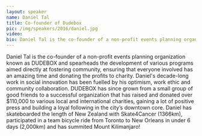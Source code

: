 ```yaml
---
layout: speaker
name: Daniel Tal
title: Co-founder of Dudebox
pic: /img/speakers/2016/daniel.jpg
video:
bio: Daniel Tal is the co-founder of a non-profit events planning organization known as DUDEBOX. Daniel's decade-long work in social innovation has been fuelled by his optimism, work ethic and community collaboration. DUDEBOX has grown from a small group of good friends to a successful organization that has raised and donated over $110,000 to various local and international charities
---
```


Daniel Tal is the co-founder of a non-profit events planning organization known as DUDEBOX and spearheads the development of various programs aimed directly at fostering community, ensuring that everyone involved has an amazing time and donating the profits to charity. Daniel's decade-long work in social innovation has been fuelled by his optimism, work ethic and community collaboration. DUDEBOX has since grown from a small group of good friends to a successful organization that has raised and donated over $110,000 to various local and international charities, gaining a lot of positive press and building a loyal following in the city’s downtown core. Daniel has skateboarded the length of New Zealand with Skate4Cancer (1366km), participated in a team bicycle ride from Toronto to New Orleans in under 6 days (2,000km) and has summited Mount Kilimanjaro!
